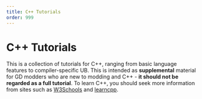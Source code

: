 ```yaml
---
title: C++ Tutorials
order: 999
---
```


# C++ Tutorials

This is a collection of tutorials for C++, ranging from basic language features to compiler-specific UB. This is intended as **supplemental** material for GD modders who are new to modding and C++ - **it should not be regarded as a full tutorial**. To learn C++, you should seek more information from sites such as [W3Schools](https://www.w3schools.com/cpp/default.asp) and [learncpp](https://www.learncpp.com/).
